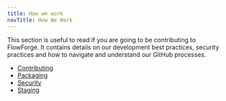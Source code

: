 ```yaml
---
title: How we work
navTitle: How We Work
---
```


This section is useful to read if you are going to be contributing to FlowForge. It contains
details on our development best practices, security practices and how to navigate and understand 
our GitHub processes.

- [Contributing](./contributing.md)
- [Packaging](./packaging.md)
- [Security](./security.md)
- [Staging](./staging.md)